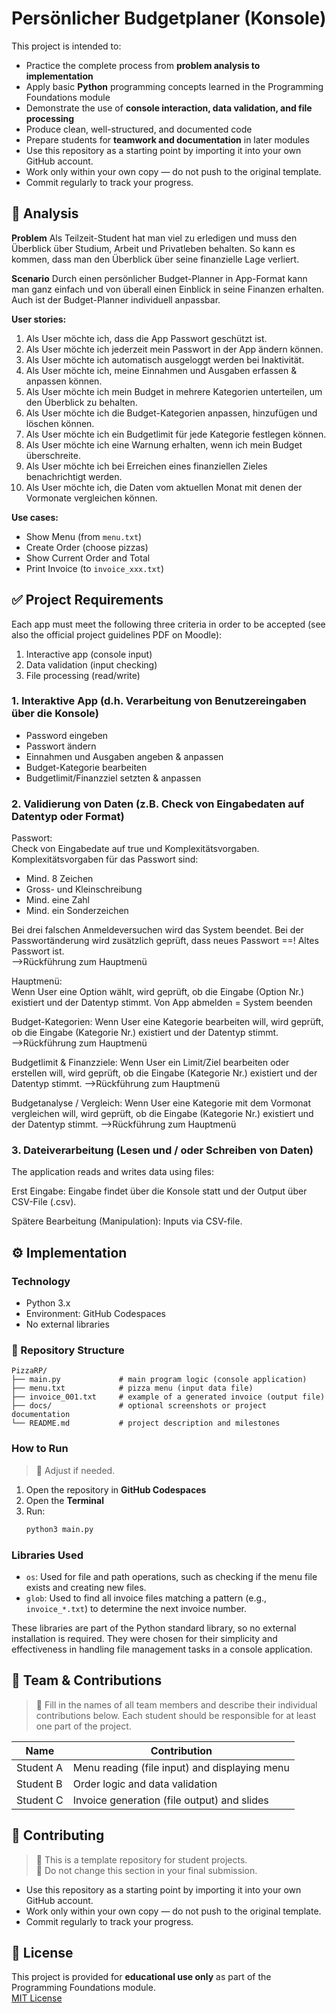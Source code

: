 # Persönlicher Budgetplaner (Konsole)

This project is intended to:

- Practice the complete process from **problem analysis to implementation**
- Apply basic **Python** programming concepts learned in the Programming Foundations module
- Demonstrate the use of **console interaction, data validation, and file processing**
- Produce clean, well-structured, and documented code
- Prepare students for **teamwork and documentation** in later modules
- Use this repository as a starting point by importing it into your own GitHub account.  
- Work only within your own copy — do not push to the original template.  
- Commit regularly to track your progress.


## 📝 Analysis

**Problem**
Als Teilzeit-Student hat man viel zu erledigen und muss den Überblick über Studium, Arbeit und Privatleben behalten. So kann es kommen, dass man den Überblick über seine finanzielle Lage verliert. 

**Scenario**
Durch einen persönlicher Budget-Planner in App-Format kann man ganz einfach und von überall einen Einblick in seine Finanzen erhalten. Auch ist der Budget-Planner individuell anpassbar. 

**User stories:**
1. Als User möchte ich, dass die App Passwort geschützt ist. 
2. Als User möchte ich jederzeit mein Passwort in der App ändern können. 
3. Als User möchte ich automatisch ausgeloggt werden bei Inaktivität. 
4. Als User möchte ich, meine Einnahmen und Ausgaben erfassen & anpassen können. 
5. Als User möchte ich mein Budget in mehrere Kategorien unterteilen, um den Überblick zu behalten. 
6. Als User möchte ich die Budget-Kategorien anpassen, hinzufügen und löschen können.  
7. Als User möchte ich ein Budgetlimit für jede Kategorie festlegen können. 
8. Als User möchte ich eine Warnung erhalten, wenn ich mein Budget überschreite. 
9. Als User möchte ich bei Erreichen eines finanziellen Zieles benachrichtigt werden. 
10. Als User möchte ich, die Daten vom aktuellen Monat mit denen der Vormonate vergleichen können. 

**Use cases:**
- Show Menu (from `menu.txt`)
- Create Order (choose pizzas)
- Show Current Order and Total
- Print Invoice (to `invoice_xxx.txt`)


## ✅ Project Requirements
Each app must meet the following three criteria in order to be accepted (see also the official project guidelines PDF on Moodle):

1. Interactive app (console input)
2. Data validation (input checking)
3. File processing (read/write)


### 1. Interaktive App (d.h. Verarbeitung von Benutzereingaben über die Konsole) 

- Password eingeben 
- Passwort ändern 
- Einnahmen und Ausgaben angeben & anpassen 
- Budget-Kategorie bearbeiten 
- Budgetlimit/Finanzziel setzten & anpassen 


### 2. Validierung von Daten (z.B. Check von Eingabedaten auf Datentyp oder Format) 

Passwort:  
Check von Eingabedate auf true und Komplexitätsvorgaben. Komplexitätsvorgaben für das Passwort sind:  
- Mind. 8 Zeichen 
- Gross- und Kleinschreibung 
- Mind. eine Zahl 
- Mind. ein Sonderzeichen 

Bei drei falschen Anmeldeversuchen wird das System beendet. 
Bei der Passwortänderung wird zusätzlich geprüft, dass neues Passwort ==! Altes Passwort ist.  
-->Rückführung zum Hauptmenü 

Hauptmenü:  
Wenn User eine Option wählt, wird geprüft, ob die Eingabe (Option Nr.) existiert und der Datentyp stimmt. 
Von App abmelden = System beenden 

Budget-Kategorien: 
Wenn User eine Kategorie bearbeiten will, wird geprüft, ob die Eingabe (Kategorie Nr.) existiert und der Datentyp stimmt.  
-->Rückführung zum Hauptmenü 

Budgetlimit & Finanzziele: 
Wenn User ein Limit/Ziel bearbeiten oder erstellen will, wird geprüft, ob die Eingabe (Kategorie Nr.) existiert und der Datentyp stimmt. 
-->Rückführung zum Hauptmenü 

Budgetanalyse / Vergleich: 
Wenn User eine Kategorie mit dem Vormonat vergleichen will, wird geprüft, ob die Eingabe (Kategorie Nr.) existiert und der Datentyp stimmt. 
-->Rückführung zum Hauptmenü 


### 3. Dateiverarbeitung (Lesen und / oder Schreiben von Daten) 

The application reads and writes data using files:

Erst Eingabe: 
Eingabe findet über die Konsole statt und der Output über CSV-File (.csv). 

Spätere Bearbeitung (Manipulation): 
Inputs via CSV-file.   


## ⚙️ Implementation

### Technology
- Python 3.x
- Environment: GitHub Codespaces
- No external libraries

### 📂 Repository Structure
```text
PizzaRP/
├── main.py             # main program logic (console application)
├── menu.txt            # pizza menu (input data file)
├── invoice_001.txt     # example of a generated invoice (output file)
├── docs/               # optional screenshots or project documentation
└── README.md           # project description and milestones
```

### How to Run
> 🚧 Adjust if needed.
1. Open the repository in **GitHub Codespaces**
2. Open the **Terminal**
3. Run:
	```bash
	python3 main.py
	```

### Libraries Used

- `os`: Used for file and path operations, such as checking if the menu file exists and creating new files.
- `glob`: Used to find all invoice files matching a pattern (e.g., `invoice_*.txt`) to determine the next invoice number.

These libraries are part of the Python standard library, so no external installation is required. They were chosen for their simplicity and effectiveness in handling file management tasks in a console application.


## 👥 Team & Contributions

> 🚧 Fill in the names of all team members and describe their individual contributions below. Each student should be responsible for at least one part of the project.

| Name       | Contribution                                 |
|------------|----------------------------------------------|
| Student A  | Menu reading (file input) and displaying menu|
| Student B  | Order logic and data validation              |
| Student C  | Invoice generation (file output) and slides  |


## 🤝 Contributing

> 🚧 This is a template repository for student projects.  
> 🚧 Do not change this section in your final submission.

- Use this repository as a starting point by importing it into your own GitHub account.  
- Work only within your own copy — do not push to the original template.  
- Commit regularly to track your progress.

## 📝 License

This project is provided for **educational use only** as part of the Programming Foundations module.  
[MIT License](LICENSE)
